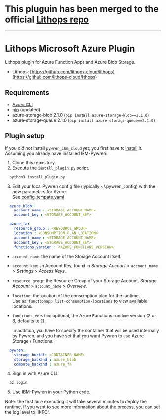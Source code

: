 # This pluguin has been merged to the official [Lithops repo](https://github.com/lithops-cloud/lithops)

-------

# Lithops Microsoft Azure Plugin
Lithops plugin for Azure Function Apps and Azure Blob Storage.

- Lithops: [https://github.com/lithops-cloud/lithops](https://github.com/lithops-cloud/lithops)

## Requirements

 - [Azure CLI](https://docs.microsoft.com/en-us/cli/azure/install-azure-cli?view=azure-cli-latest)
 - [pip](https://pypi.org/project/pip/) (updated)
 - azure-storage-blob 2.1.0 (`pip install azure-storage-blob==2.1.0`)
 - azure-storage-queue 2.1.0 (`pip install azure-storage-queue==2.1.0`)
 
## Plugin setup

If you did not install `pywren_ibm_cloud` yet, you first have to [install](https://github.com/pywren/pywren-ibm-cloud) it.\
Assuming you already have installed IBM-Pywren:

  1. Clone this repository.
  2. Execute the `install_plugin.py` script. 
```
  python3 install_plugin.py
```
  3. Edit your local Pywren config file (typically ~/.pywren_config)
     with the new parameters for Azure.\
     See [config_tempate.yaml](/config_template.yaml)
```yaml
  azure_blob:
    account_name : <STORAGE_ACCOUNT_NAME>
    account_key : <STORAGE_ACCOUNT_KEY>

  azure_fa:
    resource_group : <RESOURCE_GROUP>
    location : <CONSUMPTION_PLAN_LOCATION>
    account_name : <STORAGE_ACCOUNT_NAME>
    account_key : <STORAGE_ACCOUNT_KEY>
    functions_version : <AZURE_FUNCTIONS_VERSION>
```
   - `account_name`: the name of the Storage Account itself.
   - `account_key`: an Account Key, found in *Storage Account* > `account_name` > *Settings* > *Access Keys*.
   - `resource_group`: the Resource Group of your Storage Account. *Storage Account* > `account_name` > *Overview*.
   - `location`: the location of the consumption plan for the runtime. \
      Use `az functionapp list-consumption-locations` to view available locations.
   - `functions_version`: optional, the Azure Functions runtime version (2 or 3, defaults to 2).
      
      In addition, you have to specify the container that will be used internally by Pywren, and you have set that you want Pywren to use Azure Storage / Functions:     
```yaml
  pywren:
    storage_bucket: <CONTAINER_NAME>
    storage_backend : azure_blob
    compute_backend : azure_fa
```
  4. Sign in with Azure CLI:
```
  az login
```
  5. Use IBM-Pywren in your Python code.
  
Note: the first time executing it will take several minutes to deploy the runtime. If you want to see more information about the process, you can set the log level to 'INFO'.
